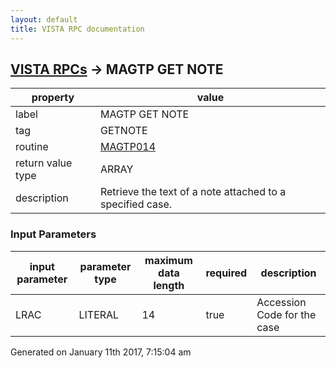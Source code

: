 ```yaml
---
layout: default
title: VISTA RPC documentation
---
```




## [VISTA RPCs](TableOfContent.md) &#8594; MAGTP GET NOTE 

 property | value 
--- | --- 
 label | MAGTP GET NOTE
 tag | GETNOTE
 routine | [MAGTP014](http://code.osehra.org/dox/Routine_MAGTP014_source.html)
 return value type | ARRAY
 description | Retrieve the text of a note attached to a specified case.

### Input Parameters

| input parameter | parameter type | maximum data length | required | description | 
| --- | --- | --- | --- | --- | 
| LRAC | LITERAL | 14 | true | Accession Code for the case | 




 Generated on January 11th 2017, 7:15:04 am